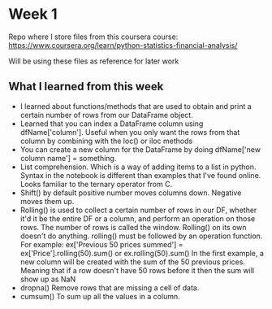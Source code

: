 # Week 1 

Repo where I store files from this coursera course: https://www.coursera.org/learn/python-statistics-financial-analysis/

Will be using these files as reference for later work

## What I learned from this week
*  I learned about functions/methods that are used to obtain and print a certain number of rows from our DataFrame object.
* Learned that you can index a DataFrame column using dfName['column']. Useful when you only want the rows from that column by combining with the loc() or iloc methods
* You can create a new column for the DataFrame by doing dfName['new column name'] = something.
* List comprehension. Which is a way of adding items to a list in python. Syntax in the notebook is different than examples that I've found online. Looks familiar to the ternary operator from C.
* Shift() by default positive number moves columns down. Negative moves them up.
* Rolling() is used to collect a certain number of rows in our DF, whether it'd it be the entire DF or a column, and perform an operation on those rows. The number of rows is called the window. Rolling() on its own doesn't do anything. rolling() must be followed by an operation function. For example: ex['Previous 50 prices summed'] = ex['Price'].rolling(50).sum() or ex.rolling(50).sum()
In the first example, a new column will be created with the sum of the 50 previous prices. Meaning that if a row doesn't have 50 rows before it then the sum will show up as NaN
* dropna() Remove rows that are missing a cell of data.
* cumsum() To sum up all the values in a column.
